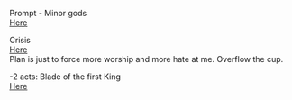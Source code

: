 Prompt - Minor gods  
[Here](https://www.reddit.com/r/GodhoodWB/comments/fpv868/endless_pantheon_turn_2/fln8poy/)

Crisis  
[Here](https://www.reddit.com/r/GodhoodWB/comments/fpv868/endless_pantheon_turn_2/flnix1j/)  
Plan is just to force more worship and more hate at me. Overflow the cup.

-2 acts: Blade of the first King  
[Here](https://www.reddit.com/r/GodhoodWB/comments/fpv868/endless_pantheon_turn_2/fltg5sc/)